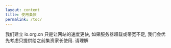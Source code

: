 ```yaml
---
layout: content
title: 使用条款
permalink: /toc/
---
```

我们建立 io.org.cn 只是让网站的速度更快, 如果服务器超载或带宽不足, 我们会优先考虑只提供给之前集资家长使用. 请理解
